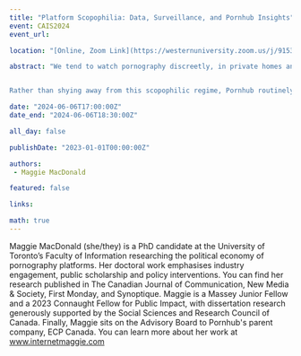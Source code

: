 ```yaml
---
title: "Platform Scopophilia: Data, Surveillance, and Pornhub Insights"
event: CAIS2024
event_url: 

location: "[Online, Zoom Link](https://westernuniversity.zoom.us/j/91531028175)"

abstract: "We tend to watch pornography discreetly, in private homes and on personal devices, so adult media consumption is largely conceived of as a private pursuit. On sites like Pornhub, however, algorithmic curation is optimised around engagement. Content management systems are fundamentally premised on surveillance, meaning that as users watch pornography, platforms watch users. 


Rather than shying away from this scopophilic regime, Pornhub routinely circulates colourful infographics and cheeky data visualisations detailing the porn viewing habits of millions of users. By teasing their profit model based on user data, Pornhub Insights doubly capitalise on the productive value of attention. While this marketing tactic has successfully transformed the fraught topics of porn and surveillance into benign PR, it also naturalises the role of platforms. Pornhub is an agent of commerce and technology that profoundly interferes in media ecosystems. Rather than neutrally reporting on user behaviour, it is shaping it through data-driven processes of recommendation, moderation and curation. In this talk, Maggie explores the operational logic of porn platforms and questions the reification of data through Pornhub Insights.  "

date: "2024-06-06T17:00:00Z"
date_end: "2024-06-06T18:30:00Z"

all_day: false

publishDate: "2023-01-01T00:00:00Z"

authors:
 - Maggie MacDonald

featured: false

links:

math: true
---
```


Maggie MacDonald (she/they) is a PhD candidate at the University of Toronto’s Faculty of Information researching the political economy of pornography platforms. Her doctoral work emphasises industry engagement, public scholarship and policy interventions. You can find her research published in The Canadian Journal of Communication, New Media & Society, First Monday, and Synoptique. Maggie is a Massey Junior Fellow and a 2023 Connaught Fellow for Public Impact, with dissertation research generously supported by the Social Sciences and Research Council of Canada. Finally, Maggie sits on the Advisory Board to Pornhub's parent company, ECP Canada. You can learn more about her work at www.internetmaggie.com